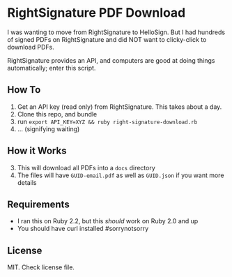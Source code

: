 RightSignature PDF Download
======

I was wanting to move from RightSignature to HelloSign. But I had hundreds
of signed PDFs on RightSignature and did NOT want to clicky-click to download
PDFs.

RightSignature provides an API, and computers are good at doing things
automatically; enter this script.

How To
-----

1. Get an API key (read only) from RightSignature. This takes about a day.
2. Clone this repo, and bundle
3. run `export API_KEY=XYZ && ruby right-signature-download.rb`
4. ... (signifying waiting)

How it Works
------------
3. This will download all PDFs into a `docs` directory
4. The files will have `GUID-email.pdf` as well as `GUID.json` if you want more
   details

Requirements
-----

* I ran this on Ruby 2.2, but this _should_ work on Ruby 2.0 and up
* You should have curl installed #sorrynotsorry

License
-------

MIT. Check license file.

